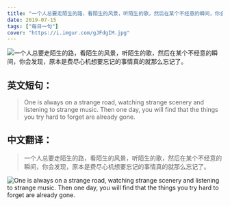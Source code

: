 ```yaml
---
title: "一个人总要走陌生的路，看陌生的风景，听陌生的歌，然后在某个不经意的瞬间，你会发现，原本是费尽心机想要忘记的事情真的就那么忘记了。"
date: 2019-07-15
tags: ["每日一句"]
cover: "https://i.imgur.com/gJFdgIM.jpg"
---
```


![一个人总要走陌生的路，看陌生的风景，听陌生的歌，然后在某个不经意的瞬间，你会发现，原本是费尽心机想要忘记的事情真的就那么忘记了。](https://i.imgur.com/zqeARO6.jpg)

## 英文短句：
> One is always on a strange road, watching strange scenery and listening to strange music. Then one day, you will find that the things you try hard to forget are already gone.

<!--more-->

## 中文翻译：
> 一个人总要走陌生的路，看陌生的风景，听陌生的歌，然后在某个不经意的瞬间，你会发现，原本是费尽心机想要忘记的事情真的就那么忘记了。

![One is always on a strange road, watching strange scenery and listening to strange music. Then one day, you will find that the things you try hard to forget are already gone.](https://i.imgur.com/tvXXVhq.jpg)

